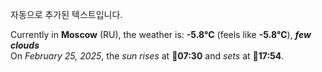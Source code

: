 
자동으로 추가된 텍스트입니다.

<!--START_SECTION:weather:moscow-->
Currently in **Moscow** (RU), the weather is: **-5.8°C** (feels like **-5.8°C**), ***few clouds***<br/>
On *February 25, 2025*, the *sun rises* at 🌅**07:30** and *sets* at 🌇**17:54**.
<!--END_SECTION:weather-->
